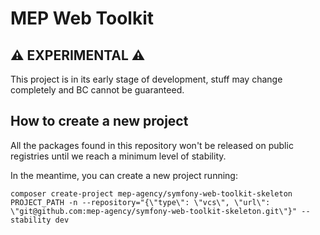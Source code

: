 # MEP Web Toolkit

## :warning: EXPERIMENTAL :warning:

This project is in its early stage of development, stuff may change completely
and BC cannot be guaranteed.

## How to create a new project

All the packages found in this repository won't be released on public
registries until we reach a minimum level of stability.

In the meantime, you can create a new project running:
```shell
composer create-project mep-agency/symfony-web-toolkit-skeleton PROJECT_PATH -n --repository="{\"type\": \"vcs\", \"url\": \"git@github.com:mep-agency/symfony-web-toolkit-skeleton.git\"}" --stability dev
```